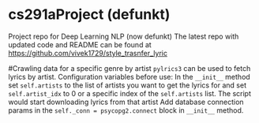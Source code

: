 # cs291aProject (defunkt)
Project repo for Deep Learning NLP (now defunkt)
The latest repo with updated code and README can be found at https://github.com/vivek1729/style_trasnfer_lyric

#Crawling data for a specific genre by artist
`pylrics3` can be used to fetch lyrics by artist.
Configuration variables before use:
In the `__init__` method set `self.artists` to the list of artists you want to get the lyrics for and set `self.artist_idx` to 0 or a specific index of the `self.artists` list. The script would start downloading lyrics from that artist
Add database connection params in the `self._conn = psycopg2.connect` block in `__init__` method.
